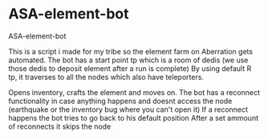 # ASA-element-bot
ASA-element-bot

This is a script i made for my tribe so the element farm on Aberration gets automated.
The bot has a start point tp which is a room of dedis (we use those dedis to deposit element after a run is complete)
By using default R tp, it traverses to all the nodes which also have teleporters.

Opens inventory, crafts the element and moves on.
The bot has a reconnect functionality in case anything happens and doesnt access the node (earthquake or the inventory bug where you can't open it)
If a reconnect happens the bot tries to go back to his default position
After a set ammount of reconnects it skips the node
